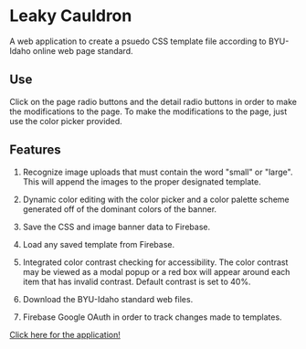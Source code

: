 # Leaky Cauldron

A web application to create a psuedo CSS template file according to BYU-Idaho online web page standard.

## Use
Click on the page radio buttons and the detail radio buttons in order to make the modifications to the page.  To make the modifications to the page, just use the color picker provided.

## Features
1. Recognize image uploads that must contain the word "small" or "large".  This will append the images to the proper designated template.

2. Dynamic color editing with the color picker and a color palette scheme generated off of the dominant colors of the banner.

3. Save the CSS and image banner data to Firebase.

4. Load any saved template from Firebase.

5. Integrated color contrast checking for accessibility.  The color contrast may be viewed as a modal popup or a red box will appear around each item that has invalid contrast.  Default contrast is set to 40%.

6. Download the BYU-Idaho standard web files.

7. Firebase Google OAuth in order to track changes made to templates.

[Click here for the application!](https://leaky-cauldron-4d025.firebaseapp.com/)
